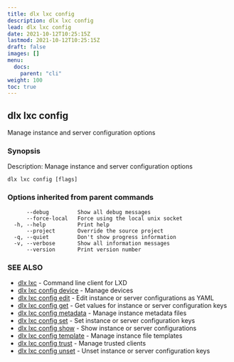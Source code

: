 ```yaml
---
title: dlx lxc config
description: dlx lxc config
lead: dlx lxc config
date: 2021-10-12T10:25:15Z
lastmod: 2021-10-12T10:25:15Z
draft: false
images: []
menu:
  docs:
    parent: "cli"
weight: 100
toc: true
---
```

## dlx lxc config

Manage instance and server configuration options

### Synopsis

Description:
  Manage instance and server configuration options



```
dlx lxc config [flags]
```

### Options inherited from parent commands

```
      --debug         Show all debug messages
      --force-local   Force using the local unix socket
  -h, --help          Print help
      --project       Override the source project
  -q, --quiet         Don't show progress information
  -v, --verbose       Show all information messages
      --version       Print version number
```

### SEE ALSO

* [dlx lxc](/docs/cmd/dlx_lxc)	 - Command line client for LXD
* [dlx lxc config device](/docs/cmd/dlx_lxc_config_device)	 - Manage devices
* [dlx lxc config edit](/docs/cmd/dlx_lxc_config_edit)	 - Edit instance or server configurations as YAML
* [dlx lxc config get](/docs/cmd/dlx_lxc_config_get)	 - Get values for instance or server configuration keys
* [dlx lxc config metadata](/docs/cmd/dlx_lxc_config_metadata)	 - Manage instance metadata files
* [dlx lxc config set](/docs/cmd/dlx_lxc_config_set)	 - Set instance or server configuration keys
* [dlx lxc config show](/docs/cmd/dlx_lxc_config_show)	 - Show instance or server configurations
* [dlx lxc config template](/docs/cmd/dlx_lxc_config_template)	 - Manage instance file templates
* [dlx lxc config trust](/docs/cmd/dlx_lxc_config_trust)	 - Manage trusted clients
* [dlx lxc config unset](/docs/cmd/dlx_lxc_config_unset)	 - Unset instance or server configuration keys

